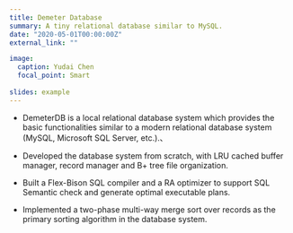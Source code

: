 ```yaml
---
title: Demeter Database
summary: A tiny relational database similar to MySQL.
date: "2020-05-01T00:00:00Z"
external_link: ""

image:
  caption: Yudai Chen
  focal_point: Smart
  
slides: example
---
```

+ DemeterDB is a local relational database system which provides the basic functionalities similar to a modern relational database system (MySQL, Microsoft SQL Server, etc.).、
+ Developed the database system from scratch, with LRU cached buffer manager, record manager and B+ tree file organization.

+ Built a Flex-Bison SQL compiler and a RA optimizer to support SQL Semantic check and generate optimal executable plans.
+ Implemented a two-phase multi-way merge sort over records as the primary sorting algorithm in the database system. 
